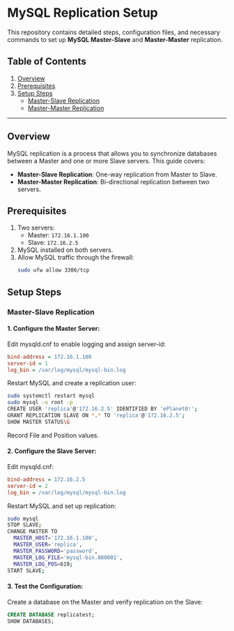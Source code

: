 # MySQL Replication Setup

This repository contains detailed steps, configuration files, and necessary commands to set up **MySQL Master-Slave** and **Master-Master** replication.

## Table of Contents
1. [Overview](#overview)
2. [Prerequisites](#prerequisites)
3. [Setup Steps](#setup-steps)
    - [Master-Slave Replication](#master-slave-replication)
    - [Master-Master Replication](#master-master-replication)

---

## Overview
MySQL replication is a process that allows you to synchronize databases between a Master and one or more Slave servers. This guide covers:

- **Master-Slave Replication**: One-way replication from Master to Slave.
- **Master-Master Replication**: Bi-directional replication between two servers.

## Prerequisites
1. Two servers:
   - Master: `172.16.1.100`
   - Slave: `172.16.2.5`
2. MySQL installed on both servers.
3. Allow MySQL traffic through the firewall:
   ```bash
   sudo ufw allow 3306/tcp
   ```

## Setup Steps

### Master-Slave Replication

#### 1. Configure the Master Server:

Edit mysqld.cnf to enable logging and assign server-id:

```ini
bind-address = 172.16.1.100
server-id = 1
log_bin = /var/log/mysql/mysql-bin.log
```

Restart MySQL and create a replication user:

```bash
sudo systemctl restart mysql
sudo mysql -u root -p
CREATE USER 'replica'@'172.16.2.5' IDENTIFIED BY 'ePlanet0!';
GRANT REPLICATION SLAVE ON *.* TO 'replica'@'172.16.2.5';
SHOW MASTER STATUS\G
```

Record File and Position values.


#### 2. Configure the Slave Server:

Edit mysqld.cnf:

```ini
bind-address = 172.16.2.5
server-id = 2
log_bin = /var/log/mysql/mysql-bin.log
```

Restart MySQL and set up replication:

```bash
sudo mysql
STOP SLAVE;
CHANGE MASTER TO
  MASTER_HOST='172.16.1.100',
  MASTER_USER='replica',
  MASTER_PASSWORD='password',
  MASTER_LOG_FILE='mysql-bin.000001',
  MASTER_LOG_POS=619;
START SLAVE;
```

#### 3. Test the Configuration:

Create a database on the Master and verify replication on the Slave:

```sql
CREATE DATABASE replicatest;
SHOW DATABASES;
```


